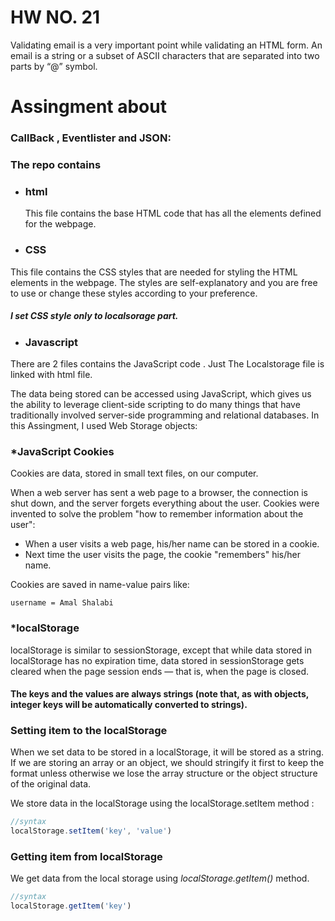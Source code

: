 # HW NO. 21


Validating email is a very important point while validating an HTML form.  An email is a string or a subset of ASCII characters that are separated into two parts by “@” symbol.

# Assingment about #
 ### CallBack ,  Eventlister and JSON:

 ### The repo contains

* ### html
  This file contains the base HTML code that has all the elements defined for the webpage.
* ### CSS
This file contains the CSS styles that are needed for styling the HTML elements in the webpage. The styles are self-explanatory and you are free to use or change these styles according to your preference.
##### I set CSS style only to localsorage part. 

* ### Javascript
There are 2 files contains the JavaScript code  . Just The Localstorage file is linked with html file.


The data being stored can be accessed using JavaScript, which gives us the ability to leverage client-side scripting to do many things that have traditionally involved server-side programming and relational databases. In this Assingment, I used Web Storage objects:

### *JavaScript Cookies

Cookies are data, stored in small text files, on our computer.

When a web server has sent a web page to a browser, the connection is shut down, and the server forgets everything about the user.
Cookies were invented to solve the problem "how to remember information about the user":

* When a user visits a web page, his/her name can be stored in a cookie.
* Next time the user visits the page, the cookie "remembers" his/her name.

Cookies are saved in name-value pairs like:
```
username = Amal Shalabi
```

### *localStorage
localStorage is similar to sessionStorage, except that while data stored in localStorage has no expiration time, data stored in sessionStorage gets cleared when the page session ends — that is, when the page is closed.

#### The keys and the values are always strings (note that, as with objects, integer keys will be automatically converted to strings).

### Setting item to the localStorage

When we set data to be stored in a localStorage, it will be stored as a string. If we are storing an array or an object, we should stringify it first to keep the format unless otherwise we lose the array structure or the object structure of the original data.

We store data in the localStorage using the localStorage.setItem method :

```js
//syntax
localStorage.setItem('key', 'value')
```
### Getting item from localStorage

We get data from the local storage using _localStorage.getItem()_ method.

```js
//syntax
localStorage.getItem('key')